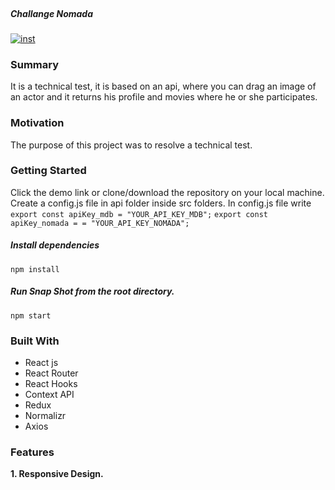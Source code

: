 <br/>
  <h5 align = "left"> Challange Nomada </h5>

<a href = "https://challangethemoviedatabase.vercel.app/" target = "blank"><img align = "center" src="./assets/portada.png" alt = "inst"  /></a>

### Summary

It is a technical test, it is based on an api, where you can drag an image of an actor and it returns his profile and movies where he or she participates.

### Motivation

The purpose of this project was to resolve a technical test.

### Getting Started

Click the demo link or clone/download the repository on your local machine.
Create a config.js file in api folder inside src folders. In config.js file write
`export const apiKey_mdb = "YOUR_API_KEY_MDB";`
`export const apiKey_nomada = = "YOUR_API_KEY_NOMADA";`

##### Install dependencies

`npm install`

##### Run Snap Shot from the root directory.

`npm start`

### Built With

- React js
- React Router
- React Hooks
- Context API
- Redux
- Normalizr
- Axios

### Features

**1. Responsive Design.**
